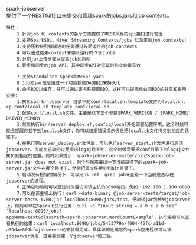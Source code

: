 spark-jobserver  
    提供了一个RESTful接口来提交和管理spark的jobs,jars和job contexts。 
    
    特性： 
        1.针对job 和 contexts的各个方面提供了REST风格的api接口进行管理 
        2.支持SparkSQL，Hive，Streaming Contexts/jobs 以及定制job contexts! 
        3.支持压秒级别低延迟的任务通过长期运行的job contexts 
        4.可以通过结束context来停止运行的作业(job) 
        5.分割jar上传步骤以提高job的启动
        6.异步和同步的job API，其中同步API对低延时作业非常有效 
        
        7.支持Standalone Spark和Mesos,yarn
        8.Job和jar信息通过一个可插拔的DAO接口来持久化
        9.命名RDD以缓存，并可以通过该名称获取RDD。这样可以提高作业间RDD的共享和重用
    安装:
        1.拷贝spark-jobserver 目录下的conf/local.sh.template文件为local.sh，cp conf/local.sh.template conf/local.sh.
        2.配置conf/local.sh文件，主要是以下三个参数SPARK_VERISON / SPARK_HOME/ DRIVER_MEMORY
        3.然后执行bin/server_deploy.sh,config/local开始部署配置环境，这个时候可能会提醒你找不到local.sh文件，你可以根据错误提示信息把local.sh文件拷贝到相应的路径下。
        4.在执行完server_deploy.sh文件后，可以执行server_start.sh文件进行启动jobserver。可能在启动的过程提示log4j找不到，这个时候需要把conf目录下的log4j文件拷贝到指定的位置。同时如果提示：spark-jobserver-master/bin/spark-job-server.jar does not exist，则个时候需要找一下当前路径下的spark-job-server.jar文件在哪个路径下，然后把该文件拷贝到bin目录下。
        5.启动没有报错的情况下，可以用ps -ef	grep job来查看一下当前是否存在jobserver的进程。
        6.正确启动后就可以通过浏览器访问该主机的8090端口，例如：192.168.1.100:8090
        7.可以在该主机上执行：curl –data-binary @job-server-tests/target/job-server-tests-$VER.jar localhost:8090/jars/test，把测试jar包放到jobserver上。然后可以在Spark上执行任务：curl -d “input.string = a b c a b see” ‘localhost:8090/jobs?appName=test&classPath=spark.jobserver.WordCountExample’，执行完后可以查看执行的结果：curl localhost:8090/jobs/5453779a-f004-45fc-a11d-a39dae0f9bf4jobserver的安装就完成。具体如何让编写的spark应用程序可以被jobserver调用，这需要创建一个jobserver的工程。
